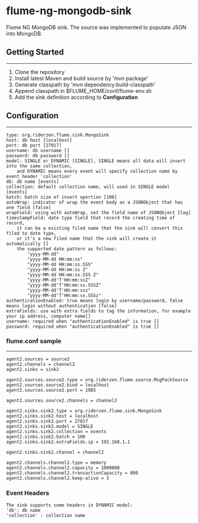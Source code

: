 flume-ng-mongodb-sink
=============
Flume NG MongoDB sink. The source was implemented to populate JSON into MongoDB.


## Getting Started
- - -
1. Clone the repository
2. Install latest Maven and build source by 'mvn package'
3. Generate classpath by 'mvn dependency:build-classpath'
4. Append classpath in $FLUME_HOME/conf/flume-env.sh
5. Add the sink definition according to **Configuration**

## Configuration
- - - 
	type: org.riderzen.flume.sink.MongoSink
	host: db host [localhost]
	port: db port [27017]
	username: db username []
	password: db password []
	model: SINGLE or DYNAMIC [SINGLE], SINGLE means all data will insert into the same collection,
	    and DYNAMIC means every event will specify collection name by event header 'collection' 
	db: db name [events]
	collection: default collection name, will used in SINGLE model [events]
	batch: batch size of insert opertion [100]
	autoWrap: indicator of wrap the event body as a JSONObject that has one field [false]
	wrapField: using with autoWrap, set the field name of JSONObject [log]
	timestampField: date type field that record the creating time of record,
	    it can be a existing filed name that the sink will convert this filed to date type,
	    or it's a new filed name that the sink will create it automatically []
        the supported date pattern as follows:
            "yyyy-MM-dd"
            "yyyy-MM-dd HH:mm:ss"
            "yyyy-MM-dd HH:mm:ss.SSS"
            "yyyy-MM-dd HH:mm:ss Z"
            "yyyy-MM-dd HH:mm:ss.SSS Z"
            "yyyy-MM-dd'T'HH:mm:ssZ"
            "yyyy-MM-dd'T'HH:mm:ss.SSSZ"
            "yyyy-MM-dd'T'HH:mm:ssz"
            "yyyy-MM-dd'T'HH:mm:ss.SSSz"
    authenticationEnabled: true means login by username/password, false means login without authentication [false]
    extraFields: use with extra fields to tag the information, for example your ip address, computer name[]
    username: required when "authenticationEnabled" is true []
    password: required when "authenticationEnabled" is true []

### flume.conf sample
- - -
	agent2.sources = source2
	agent2.channels = channel2
	agent2.sinks = sink2
	
	agent2.sources.source2.type = org.riderzen.flume.source.MsgPackSource
	agent2.sources.source2.bind = localhost
	agent2.sources.source2.port = 1985
	
	agent2.sources.source2.channels = channel2
	
	agent2.sinks.sink2.type = org.riderzen.flume.sink.MongoSink
	agent2.sinks.sink2.host = localhost
	agent2.sinks.sink2.port = 27017
	agent2.sinks.sink2.model = SINGLE
	agent2.sinks.sink2.collection = events
	agent2.sinks.sink2.batch = 100
	agent2.sinks.sink2.extraFields.ip = 192.168.1.1
	
	agent2.sinks.sink2.channel = channel2
	
	agent2.channels.channel2.type = memory
	agent2.channels.channel2.capacity = 1000000
	agent2.channels.channel2.transactionCapacity = 800
	agent2.channels.channel2.keep-alive = 3

### Event Headers
    The sink supports some headers in DYNAMIC model:
    'db': db name
    'collection' : collection name
